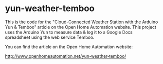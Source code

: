 yun-weather-temboo
==================

This is the code for the "Cloud-Connected Weather Station with the Arduino Yun & Temboo" article on the Open Home Automation website. This project uses the Arduino Yun to measure data & log it to a Google Docs spreadsheet using the web service Temboo.

You can find the article on the Open Home Automation website:

http://www.openhomeautomation.net/yun-weather-temboo/
